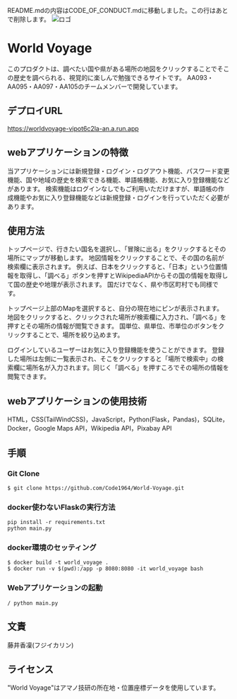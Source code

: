 README.mdの内容はCODE_OF_CONDUCT.mdに移動しました。この行はあとで削除します。
![ロゴ](worldvoyage.png)
# World Voyage
このプロダクトは、調べたい国や県がある場所の地図をクリックすることでそこの歴史を調べられる、視覚的に楽しんで勉強できるサイトです。
AA093・AA095・AA097・AA105のチームメンバーで開発しています。

## デプロイURL
https://worldvoyage-vipot6c2la-an.a.run.app

## webアプリケーションの特徴
当アプリケーションには新規登録・ログイン・ログアウト機能、パスワード変更機能、国や地域の歴史を検索できる機能、単語帳機能、お気に入り登録機能などがあります。
検索機能はログインなしでもご利用いただけますが、単語帳の作成機能やお気に入り登録機能などは新規登録・ログインを行っていただく必要があります。

## 使用方法
トップページで、行きたい国名を選択し、「冒険に出る」をクリックするとその場所にマップが移動します。
地図情報をクリックすることで、その国の名前が検索欄に表示されます。
例えば、日本をクリックすると、「日本」という位置情報を取得し、「調べる」ボタンを押すとWikipediaAPIからその国の情報を取得して国の歴史や地理が表示されます。
国だけでなく、県や市区町村でも同様です。

トップページ上部のMapを選択すると、自分の現在地にピンが表示されます。
地図をクリックすると、クリックされた場所が検索欄に入力され、「調べる」を押すとその場所の情報が閲覧できます。
国単位、県単位、市単位のボタンをクリックすることで、場所を絞り込めます。

ログインしているユーザーはお気に入り登録機能を使うことができます。
登録した場所は左側に一覧表示され、そこをクリックすると「場所で検索中」の検索欄に場所名が入力されます。同じく「調べる」を押すころでその場所の情報を閲覧できます。

## webアプリケーションの使用技術
HTML，CSS(TailWindCSS)，JavaScript，Python(Flask，Pandas)，SQLite，Docker，Google Maps API，Wikipedia API，Pixabay API 

## 手順
### Git Clone
```
$ git clone https://github.com/Code1964/World-Voyage.git
```

### docker使わないFlaskの実行方法

```
pip install -r requirements.txt
python main.py
```

### docker環境のセッティング

```
$ docker build -t world_voyage .
$ docker run -v $(pwd):/app -p 8080:8080 -it world_voyage bash
```

### Webアプリケーションの起動

```
/ python main.py
```

## 文責
藤井香凜(フジイカリン)

## ライセンス
"World Voyage"はアマノ技研の所在地・位置座標データを使用しています。